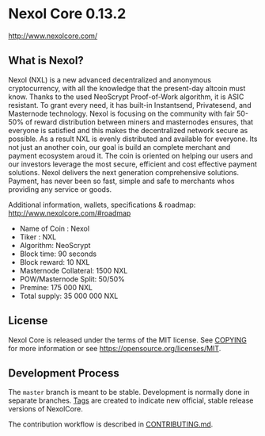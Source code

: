 Nexol Core 0.13.2
===============================

http://www.nexolcore.com/

What is Nexol?
----------------

Nexol (NXL) is a new advanced decentralized and anonymous cryptocurrency, with all the knowledge that the present-day altcoin must know.
Thanks to the used NeoScrypt Proof-of-Work algorithm, it is ASIC resistant.
To grant every need, it has built-in Instantsend, Privatesend, and Masternode technology.
Nexol is focusing on the community with fair 50-50% of reward distribution between miners and masternodes ensures, that everyone is
satisfied and this makes the decentralized network secure as possible.
As a result NXL is evenly distributed and available for everyone.
Its not just an another coin, our goal is build an complete merchant and payment ecosystem aroud it.
The coin is oriented on helping our users and our investors leverage the most secure, efficient and cost effective payment solutions.
Nexol delivers the next generation comprehensive solutions.
Payment, has never been so fast, simple and safe to merchants whos providing any service or goods.

Additional information, wallets, specifications & roadmap: http://www.nexolcore.com/#roadmap

- Name of Coin : Nexol
- Tiker : NXL
- Algorithm: NeoScrypt
- Block time: 90 seconds
- Block reward: 10 NXL
- Masternode Collateral: 1500 NXL
- POW/Masternode Split: 50/50%
- Premine: 175 000 NXL
- Total supply: 35 000 000 NXL


License
-------

Nexol Core is released under the terms of the MIT license. See [COPYING](COPYING) for more
information or see https://opensource.org/licenses/MIT.


Development Process
-------------------

The `master` branch is meant to be stable. Development is normally done in separate branches.
[Tags](https://github.com/nexolcore/nexol/tags) are created to indicate new official,
stable release versions of NexolCore.

The contribution workflow is described in [CONTRIBUTING.md](CONTRIBUTING.md).
